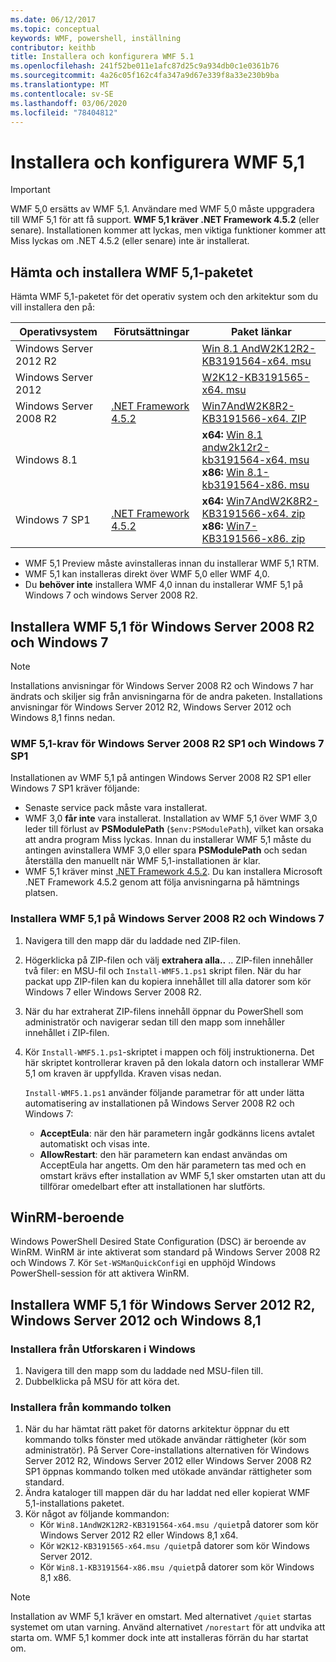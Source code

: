 ```yaml
---
ms.date: 06/12/2017
ms.topic: conceptual
keywords: WMF, powershell, inställning
contributor: keithb
title: Installera och konfigurera WMF 5.1
ms.openlocfilehash: 241f52be011e1afc87d25c9a934db0c1e0361b76
ms.sourcegitcommit: 4a26c05f162c4fa347a9d67e339f8a33e230b9ba
ms.translationtype: MT
ms.contentlocale: sv-SE
ms.lasthandoff: 03/06/2020
ms.locfileid: "78404812"
---
```

# <a name="install-and-configure-wmf-51"></a>Installera och konfigurera WMF 5,1

> [!IMPORTANT]
> WMF 5,0 ersätts av WMF 5,1. Användare med WMF 5,0 måste uppgradera till WMF 5,1 för att få support.
> **WMF 5,1 kräver .NET Framework 4.5.2** (eller senare). Installationen kommer att lyckas, men viktiga funktioner kommer att Miss lyckas om .NET 4.5.2 (eller senare) inte är installerat.

## <a name="download-and-install-the-wmf-51-package"></a>Hämta och installera WMF 5,1-paketet

Hämta WMF 5,1-paketet för det operativ system och den arkitektur som du vill installera den på:

| Operativsystem       | Förutsättningar           | Paket länkar                          |
|------------------------|-------------------------|----------------------------------------|
| Windows Server 2012 R2 |                         | [Win 8.1 AndW2K12R2-KB3191564-x64. msu][] |
| Windows Server 2012    |                         | [W2K12-KB3191565-x64. msu][]            |
| Windows Server 2008 R2 | [.NET Framework 4.5.2][]| [Win7AndW2K8R2-KB3191566-x64. ZIP][]    |
| Windows 8.1            |                         | **x64:** [Win 8.1 andw2k12r2-kb3191564-x64. msu][]</br>**x86:** [Win 8.1-kb3191564-x86. msu][] |
| Windows 7 SP1          | [.NET Framework 4.5.2][]| **x64:** [Win7AndW2K8R2-KB3191566-x64. zip][]</br>**x86:** [Win7-KB3191566-x86. zip][] |

[.NET Framework 4.5.2]: https://www.microsoft.com/download/details.aspx?id=42642
[W2K12-KB3191565-x64. msu]: https://go.microsoft.com/fwlink/?linkid=839513
[Win7-KB3191566-x86. ZIP]: https://go.microsoft.com/fwlink/?linkid=839522
[Win7AndW2K8R2-KB3191566-x64. ZIP]: https://go.microsoft.com/fwlink/?linkid=839523
[Win 8.1-KB3191564-x86. msu]: https://go.microsoft.com/fwlink/?linkid=839521
[Win 8.1 AndW2K12R2-KB3191564-x64. msu]: https://go.microsoft.com/fwlink/?linkid=839516

- WMF 5,1 Preview måste avinstalleras innan du installerar WMF 5,1 RTM.
- WMF 5,1 kan installeras direkt över WMF 5,0 eller WMF 4,0.
- Du **behöver inte** installera WMF 4,0 innan du installerar WMF 5,1 på Windows 7 och windows Server 2008 R2.

## <a name="install-wmf-51-for-windows-server-2008-r2-and-windows-7"></a>Installera WMF 5,1 för Windows Server 2008 R2 och Windows 7

> [!NOTE]
> Installations anvisningar för Windows Server 2008 R2 och Windows 7 har ändrats och skiljer sig från anvisningarna för de andra paketen. Installations anvisningar för Windows Server 2012 R2, Windows Server 2012 och Windows 8,1 finns nedan.

### <a name="wmf-51-prerequisites-for-windows-server-2008-r2-sp1-and-windows-7-sp1"></a>WMF 5,1-krav för Windows Server 2008 R2 SP1 och Windows 7 SP1

Installationen av WMF 5,1 på antingen Windows Server 2008 R2 SP1 eller Windows 7 SP1 kräver följande:

- Senaste service pack måste vara installerat.
- WMF 3,0 **får inte** vara installerat. Installation av WMF 5,1 över WMF 3,0 leder till förlust av **PSModulePath** (`$env:PSModulePath`), vilket kan orsaka att andra program Miss lyckas. Innan du installerar WMF 5,1 måste du antingen avinstallera WMF 3,0 eller spara **PSModulePath** och sedan återställa den manuellt när WMF 5,1-installationen är klar.
- WMF 5,1 kräver minst [.NET Framework 4.5.2](https://www.microsoft.com/download/details.aspx?id=42642).
  Du kan installera Microsoft .NET Framework 4.5.2 genom att följa anvisningarna på hämtnings platsen.

### <a name="installing-wmf-51-on-windows-server-2008-r2-and-windows-7"></a>Installera WMF 5,1 på Windows Server 2008 R2 och Windows 7

1. Navigera till den mapp där du laddade ned ZIP-filen.

2. Högerklicka på ZIP-filen och välj **extrahera alla..** .. ZIP-filen innehåller två filer: en MSU-fil och `Install-WMF5.1.ps1` skript filen. När du har packat upp ZIP-filen kan du kopiera innehållet till alla datorer som kör Windows 7 eller Windows Server 2008 R2.

3. När du har extraherat ZIP-filens innehåll öppnar du PowerShell som administratör och navigerar sedan till den mapp som innehåller innehållet i ZIP-filen.

4. Kör `Install-WMF5.1.ps1`-skriptet i mappen och följ instruktionerna. Det här skriptet kontrollerar kraven på den lokala datorn och installerar WMF 5,1 om kraven är uppfyllda. Kraven visas nedan.

   `Install-WMF5.1.ps1` använder följande parametrar för att under lätta automatisering av installationen på Windows Server 2008 R2 och Windows 7:

   - **AcceptEula**: när den här parametern ingår godkänns licens avtalet automatiskt och visas inte.
   - **AllowRestart**: den här parametern kan endast användas om AcceptEula har angetts. Om den här parametern tas med och en omstart krävs efter installation av WMF 5,1 sker omstarten utan att du tillförar omedelbart efter att installationen har slutförts.

## <a name="winrm-dependency"></a>WinRM-beroende

Windows PowerShell Desired State Configuration (DSC) är beroende av WinRM. WinRM är inte aktiverat som standard på Windows Server 2008 R2 och Windows 7. Kör `Set-WSManQuickConfig`i en upphöjd Windows PowerShell-session för att aktivera WinRM.

## <a name="install-wmf-51-for-windows-server-2012-r2-windows-server-2012-and-windows-81"></a>Installera WMF 5,1 för Windows Server 2012 R2, Windows Server 2012 och Windows 8,1

### <a name="install-from-windows-file-explorer"></a>Installera från Utforskaren i Windows

1. Navigera till den mapp som du laddade ned MSU-filen till.
2. Dubbelklicka på MSU för att köra det.

### <a name="installing-from-the-command-prompt"></a>Installera från kommando tolken

1. När du har hämtat rätt paket för datorns arkitektur öppnar du ett kommando tolks fönster med utökade användar rättigheter (kör som administratör). På Server Core-installations alternativen för Windows Server 2012 R2, Windows Server 2012 eller Windows Server 2008 R2 SP1 öppnas kommando tolken med utökade användar rättigheter som standard.
2. Ändra kataloger till mappen där du har laddat ned eller kopierat WMF 5,1-installations paketet.
3. Kör något av följande kommandon:
   - Kör `Win8.1AndW2K12R2-KB3191564-x64.msu /quiet`på datorer som kör Windows Server 2012 R2 eller Windows 8,1 x64.
   - Kör `W2K12-KB3191565-x64.msu /quiet`på datorer som kör Windows Server 2012.
   - Kör `Win8.1-KB3191564-x86.msu /quiet`på datorer som kör Windows 8,1 x86.

> [!NOTE]
> Installation av WMF 5,1 kräver en omstart. Med alternativet `/quiet` startas systemet om utan varning. Använd alternativet `/norestart` för att undvika att starta om. WMF 5,1 kommer dock inte att installeras förrän du har startat om.
